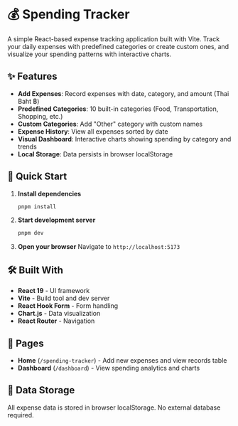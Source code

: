 # 💰 Spending Tracker

A simple React-based expense tracking application built with Vite. Track your daily expenses with predefined categories or create custom ones, and visualize your spending patterns with interactive charts.

## ✨ Features

- **Add Expenses**: Record expenses with date, category, and amount (Thai Baht ฿)
- **Predefined Categories**: 10 built-in categories (Food, Transportation, Shopping, etc.)
- **Custom Categories**: Add "Other" category with custom names
- **Expense History**: View all expenses sorted by date
- **Visual Dashboard**: Interactive charts showing spending by category and trends
- **Local Storage**: Data persists in browser localStorage

## 🚀 Quick Start

1. **Install dependencies**

   ```bash
   pnpm install
   ```

2. **Start development server**

   ```bash
   pnpm dev
   ```

3. **Open your browser**
   Navigate to `http://localhost:5173`

## 🛠️ Built With

- **React 19** - UI framework
- **Vite** - Build tool and dev server
- **React Hook Form** - Form handling
- **Chart.js** - Data visualization
- **React Router** - Navigation

## 📱 Pages

- **Home** (`/spending-tracker`) - Add new expenses and view records table
- **Dashboard** (`/dashboard`) - View spending analytics and charts

## 💾 Data Storage

All expense data is stored in browser localStorage. No external database required.
